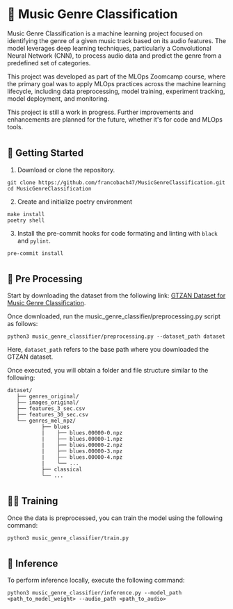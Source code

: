# 🎵 Music Genre Classification

Music Genre Classification is a machine learning project focused on identifying the genre of a given music track based on its audio features. The model leverages deep learning techniques, particularly a Convolutional Neural Network (CNN), to process audio data and predict the genre from a predefined set of categories.

This project was developed as part of the MLOps Zoomcamp course, where the primary goal was to apply MLOps practices across the machine learning lifecycle, including data preprocessing, model training, experiment tracking, model deployment, and monitoring.

This project is still a work in progress. Further improvements and enhancements are planned for the future, whether it's for code and MLOps tools.

<h1></h1>

 ## 🌱 Getting Started


1. Download or clone the repository.
 ```
 git clone https://github.com/francobach47/MusicGenreClassification.git
cd MusicGenreClassification
 ```

2. Create and initialize poetry environment

```
make install
poetry shell
```

3. Install the pre-commit hooks for code formating and linting with `black` and `pylint`.

```
pre-commit install
```

<h1></h1>


## 📂 Pre Processing

Start by downloading the dataset from the following link: [GTZAN Dataset for Music Genre Classification](https://www.kaggle.com/datasets/andradaolteanu/gtzan-dataset-music-genre-classification?datasetId=568973&sortBy=voteCount).

Once downloaded, run the music_genre_classifier/preprocessing.py script as follows:

```
python3 music_genre_classifier/preprocessing.py --dataset_path dataset
```

Here, `dataset_path` refers to the base path where you downloaded the GTZAN dataset.

Once executed, you will obtain a folder and file structure similar to the following:

```
dataset/
   ├── genres_original/
   ├── images_original/
   ├── features_3_sec.csv
   ├── features_30_sec.csv
   └── genres_mel_npz/
           ├── blues
           |    ├── blues.00000-0.npz
           |    ├── blues.00000-1.npz
           |    ├── blues.00000-2.npz
           |    ├── blues.00000-3.npz
           |    ├── blues.00000-4.npz
           |    └── ...
           ├── classical
           └── ...
```

<h1></h1>

## 🏋🏻 Training

Once the data is preprocessed, you can train the model using the following command:

```
python3 music_genre_classifier/train.py
```

<h1></h1>

## 🚀 Inference

To perform inference locally, execute the following command:

```
python3 music_genre_classifier/inference.py --model_path <path_to_model_weight> --audio_path <path_to_audio>
```